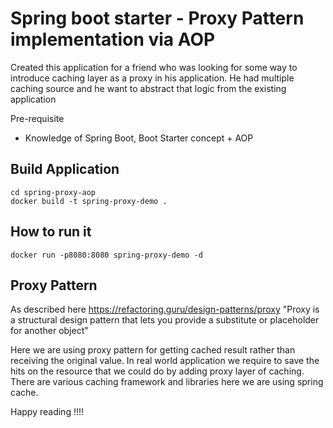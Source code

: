 # Spring boot starter - Proxy Pattern implementation via AOP

Created this application for a friend who was looking for some way to introduce caching layer as a proxy in his application. He had multiple caching source and he want to abstract that logic from the existing application

Pre-requisite
* Knowledge of Spring Boot, Boot Starter concept + AOP

## Build Application
```
cd spring-proxy-aop
docker build -t spring-proxy-demo .
```

## How to run it
```
docker run -p8080:8080 spring-proxy-demo -d
```

## Proxy Pattern

As described here https://refactoring.guru/design-patterns/proxy "Proxy is a structural design pattern that lets you provide a substitute or placeholder for another object"

Here we are using proxy pattern for getting cached result rather than receiving the original value. In real world application we require to save the hits on the resource that we could do by adding proxy layer of caching. There are various caching framework and libraries here we are using spring cache.

Happy reading !!!!
